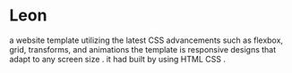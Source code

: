 # Leon
a website template utilizing the latest CSS advancements such as flexbox, grid, transforms, and animations the template is responsive designs that adapt to any screen size . it had built by using HTML CSS .
